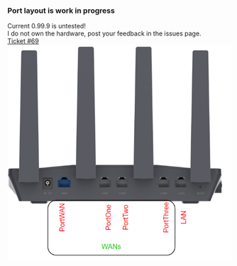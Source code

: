 ### Port layout is work in progress 
Current 0.99.9 is untested!  
I do not own the hardware, post your feedback in the issues page.  
[Ticket #69](https://github.com/TalalMash/SmoothWAN/issues/69)  
![](assets/flintports.png)
